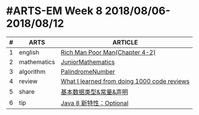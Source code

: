 #ARTS-EM Week 8 2018/08/06-2018/08/12
=================================

| # | ARTS | ARTICLE |
|---| ----- | ---------- |
|1|english|[Rich Man Poor Man(Chapter 4-2)](../english/RichManPoorMan/week8_Chapter%204-2.md)|
|2|mathematics|[JuniorMathematics](../mathematics/week8-7年级下.md)|
|3|algorithm|[PalindromeNumber](../algorithm/week8_PalindromeNumber.md)|
|4|review|[What I learned from doing 1000 code reviews](Documents/github/codinglife/arts/review/Week8_what%20I%20learned%20from%20doing%201000%20code%20reviews.md)|
|5|share|[基本数据类型&常量&声明](../c/c_programing_language/第二章_类型&运算符&表达式.md)|
|6|tip|[Java 8 新特性：Optional](Documents/github/codinglife/arts/tip/Java8-Optional.md)|



